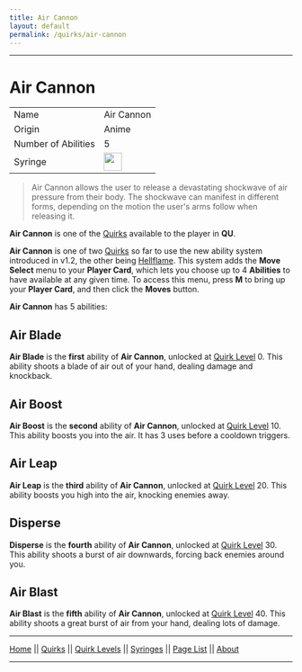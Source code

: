 ```yaml
---
title: Air Cannon
layout: default
permalink: /quirks/air-cannon
---
```

---

# Air Cannon

| | |
| --- | --- |
| Name | Air Cannon |
| Origin | Anime |
| Number of Abilities | 5 |
| Syringe | <img src="https://raw.githubusercontent.com/quirks-unchained/wiki/main/docs/assets/AirCannonSyringe.png" width="32"> |

> Air Cannon allows the user to release a devastating shockwave of air pressure from their body. The shockwave can manifest in different forms, depending on the motion the user's arms follow when releasing it.

**Air Cannon** is one of the [Quirks](/wiki/quirks) available to the player in **QU**. 

**Air Cannon** is one of two [Quirks](/wiki/quirks) so far to use the new ability system introduced in v1.2, the other being [Hellflame](/wiki/quirks/hellflame). This system adds the **Move Select** menu to your **Player Card**, which lets you choose up to 4 **Abilities** to have available at any given time. To access this menu, press **M** to bring up your **Player Card**, and then click the **Moves** button.

**Air Cannon** has 5 abilities:

## Air Blade
**Air Blade** is the **first** ability of **Air Cannon**, unlocked at [Quirk Level](/wiki/quirk-levels) 0. This ability shoots a blade of air out of your hand, dealing damage and knockback.


## Air Boost
**Air Boost** is the **second** ability of **Air Cannon**, unlocked at [Quirk Level](/wiki/quirk-levels) 10. This ability boosts you into the air. It has 3 uses before a cooldown triggers.


## Air Leap
**Air Leap** is the **third** ability of **Air Cannon**, unlocked at [Quirk Level](/wiki/quirk-levels) 20. This ability boosts you high into the air, knocking enemies away.


## Disperse
**Disperse** is the **fourth** ability of **Air Cannon**, unlocked at [Quirk Level](/wiki/quirk-levels) 30. This ability shoots a burst of air downwards, forcing back enemies around you.


## Air Blast
**Air Blast** is the **fifth** ability of **Air Cannon**, unlocked at [Quirk Level](/wiki/quirk-levels) 40. This ability shoots a great burst of air from your hand, dealing lots of damage.




---
[Home](/wiki/index.html) || [Quirks](/wiki/quirks) || [Quirk Levels](/wiki/quirk-levels) || [Syringes](/wiki/syringes) || [Page List](/wiki/pages) || [About](/wiki/about)

---


